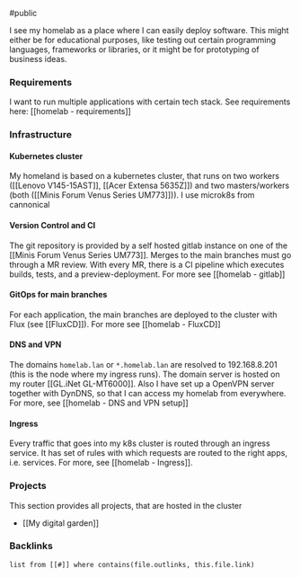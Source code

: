 #public 

I see my homelab as a place where I can easily deploy software. This might either be for educational purposes, like testing out certain programming languages, frameworks or libraries, or it might be for prototyping of business ideas.

### Requirements
I want to run multiple applications with certain tech stack. See requirements here:
[[homelab - requirements]]

### Infrastructure

#### Kubernetes cluster
My homeland is based on a kubernetes cluster, that runs on two workers ([[Lenovo V145-15AST]], [[Acer Extensa 5635Z]]) and two masters/workers (both ([[Minis Forum Venus Series UM773]])). I use microk8s from cannonical

#### Version Control and CI
The git repository is provided by a self hosted gitlab instance on one of the [[Minis Forum Venus Series UM773]]. Merges to the main branches must go through a MR review. With every MR, there is a CI pipeline which executes builds, tests, and a preview-deployment. For more see [[homelab - gitlab]]

#### GitOps for main branches
For each application, the main branches are deployed to the cluster with Flux (see [[FluxCD]]). For more see [[homelab - FluxCD]]

#### DNS and VPN
The domains `homelab.lan` or `*.homelab.lan` are resolved to 192.168.8.201 (this is the node where my ingress runs). The domain server is hosted on my router [[GL.iNet GL-MT6000]]. 
Also I have set up a OpenVPN server together with DynDNS, so that I can access my homelab from everywhere. 
For more, see [[homelab - DNS and VPN setup]]

#### Ingress
Every traffic that goes into my k8s cluster is routed through an ingress service. It has set of rules with which requests are routed to the right apps, i.e. services. For more, see [[homelab - Ingress]].


### Projects
This section provides all projects, that are hosted in the cluster
- [[My digital garden]]


### Backlinks
```dataview 
list from [[#]] where contains(file.outlinks, this.file.link)
```

